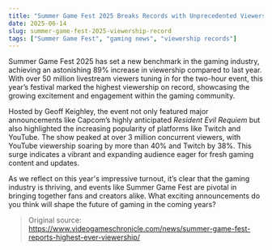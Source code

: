 ```yaml
---
title: "Summer Game Fest 2025 Breaks Records with Unprecedented Viewership"
date: 2025-06-14
slug: summer-game-fest-2025-viewership-record
tags: ["Summer Game Fest", "gaming news", "viewership records"]
---
```


Summer Game Fest 2025 has set a new benchmark in the gaming industry, achieving an astonishing 89% increase in viewership compared to last year. With over 50 million livestream viewers tuning in for the two-hour event, this year’s festival marked the highest viewership on record, showcasing the growing excitement and engagement within the gaming community.

Hosted by Geoff Keighley, the event not only featured major announcements like Capcom’s highly anticipated *Resident Evil Requiem* but also highlighted the increasing popularity of platforms like Twitch and YouTube. The show peaked at over 3 million concurrent viewers, with YouTube viewership soaring by more than 40% and Twitch by 38%. This surge indicates a vibrant and expanding audience eager for fresh gaming content and updates.

As we reflect on this year's impressive turnout, it’s clear that the gaming industry is thriving, and events like Summer Game Fest are pivotal in bringing together fans and creators alike. What exciting announcements do you think will shape the future of gaming in the coming years?

> Original source: https://www.videogameschronicle.com/news/summer-game-fest-reports-highest-ever-viewership/